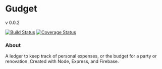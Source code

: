 # Gudget
v 0.0.2

[![Build Status](https://travis-ci.org/jjron/gudget.svg?branch=master)](https://travis-ci.org/jjron/gudget)
[![Coverage Status](https://coveralls.io/repos/github/jjron/gudget/badge.svg?branch=master)](https://coveralls.io/github/jjron/gudget?branch=master)

### About
A ledger to keep track of personal expenses, or the budget for a party or renovation. Created with Node, Express, and Firebase.
